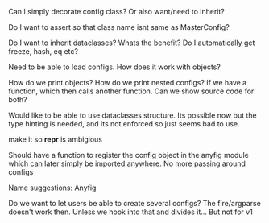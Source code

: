 Can I simply decorate config class? Or also want/need to inherit?

Do I want to assert so that class name isnt same as MasterConfig?

Do I want to inherit dataclasses? Whats the benefit? Do I automatically get freeze, hash, eq etc?


Need to be able to load configs. How does it work with objects?


How do we print objects?
How do we print nested configs?
If we have a function, which then calls another function. Can we show source code for both?


Would like to be able to use dataclasses structure. Its possible now but the type hinting is needed, and its not enforced so just seems bad to use.


make it so __repr__ is ambigious


Should have a function to register the config object in the anyfig module which can later simply be imported anywhere. No more passing around configs

Name suggestions:
Anyfig



Do we want to let users be able to create several configs? The fire/argparse doesn't work then. Unless we hook into that and divides it... But not for v1